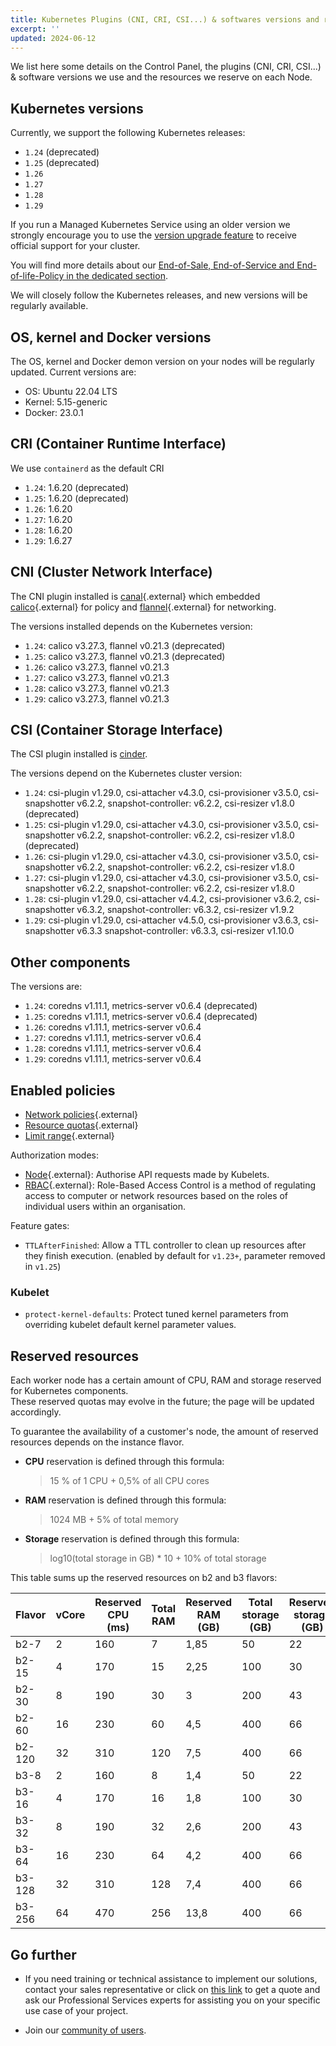 ```yaml
---
title: Kubernetes Plugins (CNI, CRI, CSI...) & softwares versions and reserved resources
excerpt: ''
updated: 2024-06-12
---
```


We list here some details on the Control Panel, the plugins (CNI, CRI, CSI...) & software versions we use and the resources we reserve on each Node.

## Kubernetes versions

Currently, we support the following Kubernetes releases:

* `1.24` (deprecated)
* `1.25` (deprecated)
* `1.26`
* `1.27`
* `1.28`
* `1.29`

If you run a Managed Kubernetes Service using an older version we strongly encourage you to use the [version upgrade feature](/pages/public_cloud/containers_orchestration/managed_kubernetes/upgrading-kubernetes-version) to receive official support for your cluster.

You will find more details about our [End-of-Sale, End-of-Service and End-of-life-Policy in the dedicated section](/pages/public_cloud/containers_orchestration/managed_kubernetes/eos-eol-policies).

We will closely follow the Kubernetes releases, and new versions will be regularly available.

## OS, kernel and Docker versions

The OS, kernel and Docker demon version on your nodes will be regularly updated. Current versions are:

* OS: Ubuntu 22.04 LTS
* Kernel: 5.15-generic
* Docker: 23.0.1

## CRI (Container Runtime Interface)

We use `containerd` as the default CRI

* `1.24`: 1.6.20 (deprecated)
* `1.25`: 1.6.20 (deprecated)
* `1.26`: 1.6.20
* `1.27`: 1.6.20
* `1.28`: 1.6.20
* `1.29`: 1.6.27

## CNI (Cluster Network Interface)

The CNI plugin installed is [canal](https://github.com/projectcalico/canal){.external} which embedded [calico](https://github.com/projectcalico/calico){.external} for policy and [flannel](https://github.com/coreos/flannel/){.external} for networking.

The versions installed depends on the Kubernetes version:

* `1.24`: calico v3.27.3, flannel v0.21.3 (deprecated)
* `1.25`: calico v3.27.3, flannel v0.21.3 (deprecated)
* `1.26`: calico v3.27.3, flannel v0.21.3
* `1.27`: calico v3.27.3, flannel v0.21.3
* `1.28`: calico v3.27.3, flannel v0.21.3
* `1.29`: calico v3.27.3, flannel v0.21.3

## CSI (Container Storage Interface)

The CSI plugin installed is [cinder](https://github.com/kubernetes/cloud-provider-openstack).

The versions depend on the Kubernetes cluster version:

* `1.24`: csi-plugin v1.29.0, csi-attacher v4.3.0, csi-provisioner v3.5.0, csi-snapshotter v6.2.2, snapshot-controller: v6.2.2, csi-resizer v1.8.0 (deprecated)
* `1.25`: csi-plugin v1.29.0, csi-attacher v4.3.0, csi-provisioner v3.5.0, csi-snapshotter v6.2.2, snapshot-controller: v6.2.2, csi-resizer v1.8.0 (deprecated)
* `1.26`: csi-plugin v1.29.0, csi-attacher v4.3.0, csi-provisioner v3.5.0, csi-snapshotter v6.2.2, snapshot-controller: v6.2.2, csi-resizer v1.8.0
* `1.27`: csi-plugin v1.29.0, csi-attacher v4.3.0, csi-provisioner v3.5.0, csi-snapshotter v6.2.2, snapshot-controller: v6.2.2, csi-resizer v1.8.0
* `1.28`: csi-plugin v1.29.0, csi-attacher v4.4.2, csi-provisioner v3.6.2, csi-snapshotter v6.3.2, snapshot-controller: v6.3.2, csi-resizer v1.9.2
* `1.29`: csi-plugin v1.29.0, csi-attacher v4.5.0, csi-provisioner v3.6.3, csi-snapshotter v6.3.3 snapshot-controller: v6.3.3, csi-resizer v1.10.0

## Other components

The versions are:

* `1.24`: coredns v1.11.1, metrics-server v0.6.4 (deprecated)
* `1.25`: coredns v1.11.1, metrics-server v0.6.4 (deprecated)
* `1.26`: coredns v1.11.1, metrics-server v0.6.4
* `1.27`: coredns v1.11.1, metrics-server v0.6.4
* `1.28`: coredns v1.11.1, metrics-server v0.6.4
* `1.29`: coredns v1.11.1, metrics-server v0.6.4

## Enabled policies

* [Network policies](https://kubernetes.io/docs/concepts/services-networking/network-policies/){.external}
* [Resource quotas](https://kubernetes.io/docs/concepts/policy/resource-quotas/){.external}
* [Limit range](https://kubernetes.io/docs/concepts/policy/limit-range/){.external}

Authorization modes:

* [Node](https://kubernetes.io/docs/reference/access-authn-authz/node/){.external}: Authorise API requests made by Kubelets.
* [RBAC](https://kubernetes.io/docs/reference/access-authn-authz/rbac/){.external}: Role-Based Access Control is a method of regulating access to computer or network resources based on the roles of individual users within an organisation.

Feature gates:

* `TTLAfterFinished`: Allow a TTL controller to clean up resources after they finish execution. (enabled by default for `v1.23+`, parameter removed in `v1.25`)

### Kubelet

* `protect-kernel-defaults`: Protect tuned kernel parameters from overriding kubelet default kernel parameter values.

## Reserved resources

Each worker node has a certain amount of CPU, RAM and storage reserved for Kubernetes components.  
These reserved quotas may evolve in the future; the page will be updated accordingly.

To guarantee the availability of a customer's node, the amount of reserved resources depends on the instance flavor.

* **CPU** reservation is defined through this formula:  
    > 15 % of 1 CPU + 0,5% of all CPU cores

* **RAM** reservation is defined through this formula:  
    > 1024 MB + 5% of total memory

* **Storage** reservation is defined through this formula:  
    > log10(total storage in GB) * 10 + 10% of total storage

This table sums up the reserved resources on b2 and b3 flavors:

| Flavor | vCore | Reserved CPU (ms) | Total RAM | Reserved RAM (GB) | Total storage (GB) | Reserved storage (GB) |
|-|-|-|-|-|-|-|
| b2-7 | 2 | 160 | 7 | 1,85 | 50 | 22 |
| b2-15 | 4 | 170 | 15 | 2,25 | 100 | 30 |
| b2-30 | 8 | 190 | 30 | 3 | 200 | 43 |
| b2-60 | 16 | 230 | 60 | 4,5 | 400 | 66 |
| b2-120 | 32 | 310 | 120 | 7,5 | 400 | 66 |
| b3-8 | 2 | 160 | 8 | 1,4 | 50 | 22 |
| b3-16 | 4 | 170 | 16 | 1,8 | 100 | 30 |
| b3-32 | 8 | 190 | 32 | 2,6 | 200 | 43 |
| b3-64 | 16 | 230 | 64 | 4,2 | 400 | 66 |
| b3-128 | 32 | 310 | 128 | 7,4 | 400 | 66 |
| b3-256 | 64 | 470 | 256 | 13,8 | 400 | 66 |

## Go further

- If you need training or technical assistance to implement our solutions, contact your sales representative or click on [this link](https://www.ovhcloud.com/en-sg/professional-services/) to get a quote and ask our Professional Services experts for assisting you on your specific use case of your project.

- Join our [community of users](https://community.ovh.com/en/).
